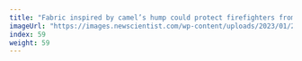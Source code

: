 ```yaml
---
title: "Fabric inspired by camel’s hump could protect firefighters from heat"
imageUrl: "https://images.newscientist.com/wp-content/uploads/2023/01/20170546/SEI_140914054.jpg?width=600"
index: 59
weight: 59
---
```

